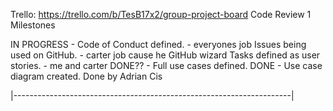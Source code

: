 Trello: https://trello.com/b/TesB17x2/group-project-board
Code Review 1 Milestones

IN PROGRESS - Code of Conduct defined. - everyones job
Issues being used on GitHub. - carter job cause he GitHub wizard
Tasks defined as user stories. - me and carter
DONE?? - Full use cases defined. 
DONE - Use case diagram created.  Done by Adrian Cis

|---------------------------------------------------------------------|